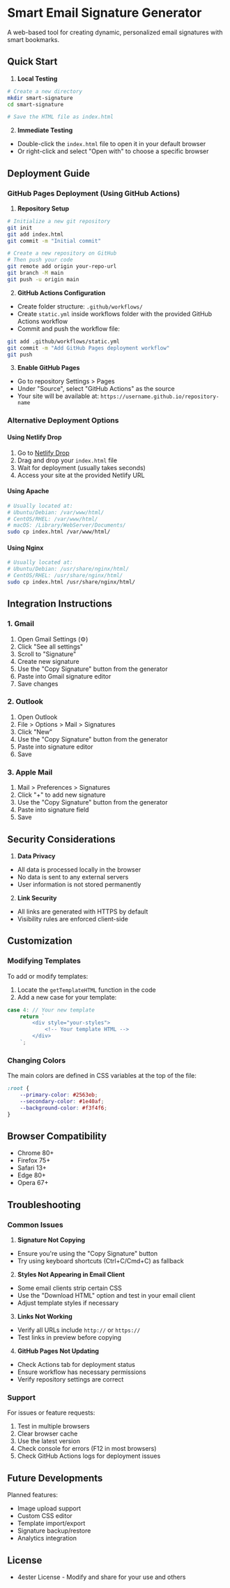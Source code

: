 # Smart Email Signature Generator
A web-based tool for creating dynamic, personalized email signatures with smart bookmarks.

## Quick Start
1. **Local Testing**
```bash
# Create a new directory
mkdir smart-signature
cd smart-signature

# Save the HTML file as index.html
```

2. **Immediate Testing**
- Double-click the `index.html` file to open it in your default browser
- Or right-click and select "Open with" to choose a specific browser

## Deployment Guide

### GitHub Pages Deployment (Using GitHub Actions)

1. **Repository Setup**
```bash
# Initialize a new git repository
git init
git add index.html
git commit -m "Initial commit"

# Create a new repository on GitHub
# Then push your code
git remote add origin your-repo-url
git branch -M main
git push -u origin main
```

2. **GitHub Actions Configuration**
- Create folder structure: `.github/workflows/`
- Create `static.yml` inside workflows folder with the provided GitHub Actions workflow
- Commit and push the workflow file:
```bash
git add .github/workflows/static.yml
git commit -m "Add GitHub Pages deployment workflow"
git push
```

3. **Enable GitHub Pages**
- Go to repository Settings > Pages
- Under "Source", select "GitHub Actions" as the source
- Your site will be available at: `https://username.github.io/repository-name`

### Alternative Deployment Options

#### Using Netlify Drop
1. Go to [Netlify Drop](https://app.netlify.com/drop)
2. Drag and drop your `index.html` file
3. Wait for deployment (usually takes seconds)
4. Access your site at the provided Netlify URL

#### Using Apache
```bash
# Usually located at:
# Ubuntu/Debian: /var/www/html/
# CentOS/RHEL: /var/www/html/
# macOS: /Library/WebServer/Documents/
sudo cp index.html /var/www/html/
```

#### Using Nginx
```bash
# Usually located at:
# Ubuntu/Debian: /usr/share/nginx/html/
# CentOS/RHEL: /usr/share/nginx/html/
sudo cp index.html /usr/share/nginx/html/
```

## Integration Instructions

### 1. Gmail
1. Open Gmail Settings (⚙️)
2. Click "See all settings"
3. Scroll to "Signature"
4. Create new signature
5. Use the "Copy Signature" button from the generator
6. Paste into Gmail signature editor
7. Save changes

### 2. Outlook
1. Open Outlook
2. File > Options > Mail > Signatures
3. Click "New"
4. Use the "Copy Signature" button from the generator
5. Paste into signature editor
6. Save

### 3. Apple Mail
1. Mail > Preferences > Signatures
2. Click "+" to add new signature
3. Use the "Copy Signature" button from the generator
4. Paste into signature field
5. Save

## Security Considerations

1. **Data Privacy**
- All data is processed locally in the browser
- No data is sent to any external servers
- User information is not stored permanently

2. **Link Security**
- All links are generated with HTTPS by default
- Visibility rules are enforced client-side

## Customization

### Modifying Templates
To add or modify templates:

1. Locate the `getTemplateHTML` function in the code
2. Add a new case for your template:
```javascript
case 4: // Your new template
    return `
        <div style="your-styles">
            <!-- Your template HTML -->
        </div>
    `;
```

### Changing Colors
The main colors are defined in CSS variables at the top of the file:
```css
:root {
    --primary-color: #2563eb;
    --secondary-color: #1e40af;
    --background-color: #f3f4f6;
}
```

## Browser Compatibility
- Chrome 80+
- Firefox 75+
- Safari 13+
- Edge 80+
- Opera 67+

## Troubleshooting

### Common Issues

1. **Signature Not Copying**
- Ensure you're using the "Copy Signature" button
- Try using keyboard shortcuts (Ctrl+C/Cmd+C) as fallback

2. **Styles Not Appearing in Email Client**
- Some email clients strip certain CSS
- Use the "Download HTML" option and test in your email client
- Adjust template styles if necessary

3. **Links Not Working**
- Verify all URLs include `http://` or `https://`
- Test links in preview before copying

4. **GitHub Pages Not Updating**
- Check Actions tab for deployment status
- Ensure workflow has necessary permissions
- Verify repository settings are correct

### Support

For issues or feature requests:
1. Test in multiple browsers
2. Clear browser cache
3. Use the latest version
4. Check console for errors (F12 in most browsers)
5. Check GitHub Actions logs for deployment issues

## Future Developments
Planned features:
- Image upload support
- Custom CSS editor
- Template import/export
- Signature backup/restore
- Analytics integration

## License
- 4ester License - Modify and share for your use and others
